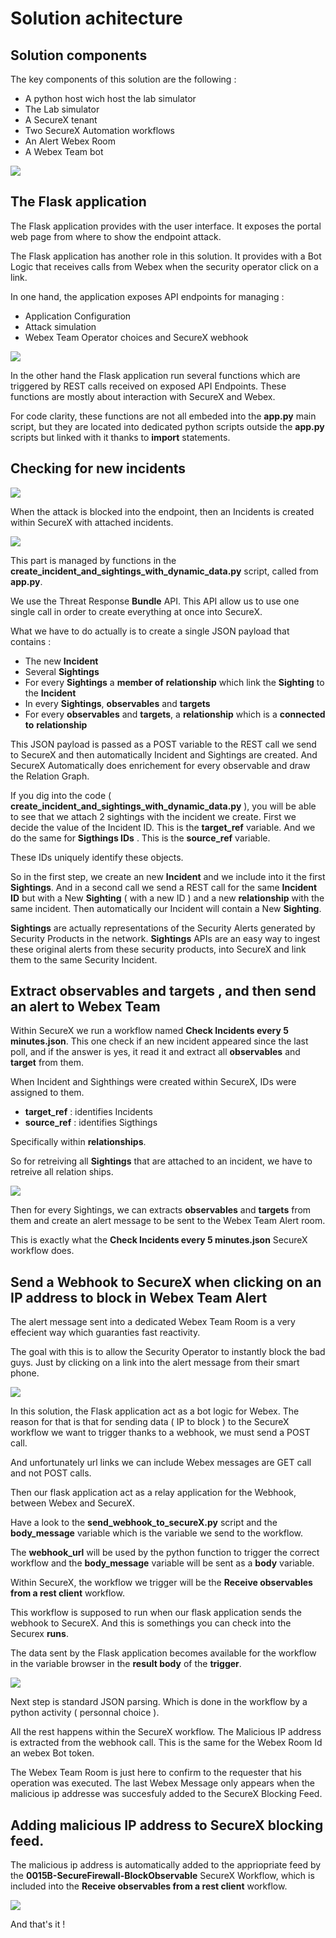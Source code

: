 # Solution achitecture

## Solution components

The key components of this solution are the following :

- A python host wich host the lab simulator
- The Lab simulator
- A SecureX tenant 
- Two SecureX Automation workflows
- An Alert Webex Room
- A Webex Team bot

![](assets/img/15.png)

## The Flask application

The Flask application provides with the user interface. It exposes the portal web page from where to show the endpoint attack.

The Flask application has another role in this solution. It provides with a Bot Logic that receives calls from Webex when the security operator click on a link.

In one hand, the application exposes API endpoints for managing :

- Application Configuration
- Attack simulation
- Webex Team Operator choices and SecureX webhook

![](assets/img/16.png)

In the other hand the Flask application run several functions which are triggered by REST calls received on exposed API Endpoints.  These functions are mostly about interaction with SecureX and Webex.

For code clarity, these functions are not all embeded into the **app.py** main script, but they are located into dedicated python scripts outside the **app.py** scripts but linked with it thanks to **import** statements.

## Checking for new incidents

![](assets/img/17.png)

When the attack is blocked into the endpoint, then an Incidents is created within SecureX with attached incidents.

![](assets/img/19.png)

This part is managed by functions in the **create_incident_and_sightings_with_dynamic_data.py** script, called from **app.py**.

We use the Threat Response **Bundle** API. This API allow us to use one single call in order to create everything at once into SecureX.

What we have to do actually is to create a single JSON payload that contains :

- The new **Incident**
- Several **Sightings**
- For every **Sightings** a **member of** **relationship** which link the **Sighting** to the **Incident**
- In every **Sightings**, **observables** and **targets**
- For every **observables** and **targets**, a **relationship** which is a **connected to** **relationship**

This JSON payload is passed as a POST variable to the REST call we send to SecureX and then automatically Incident and Sightings are created. And SecureX Automatically does enrichement for every observable and draw the Relation Graph.

If you dig into the code ( **create_incident_and_sightings_with_dynamic_data.py** ), you will be able to see that we attach 2 sightings with the incident we create. First we decide the value of the Incident ID. This is the **target_ref** variable. And we do the same for **Sigthings IDs** . This is the **source_ref** variable.

These IDs uniquely identify these objects.

So in the first step, we create an new **Incident** and we include into it the first **Sightings**. And in a second call we send a REST call for the same **Incident ID** but with a New **Sighting**  ( with a new ID ) and a new **relationship** with the same incident.   Then automatically our Incident will contain a New **Sighting**.

**Sightings** are actually representations of the Security Alerts generated by Security Products in the network. **Sightings** APIs are an easy way to ingest these original alerts from these security products, into SecureX and link them to the same Security Incident.

## Extract observables and targets , and then send an alert to Webex Team

Within SecureX we run a workflow named **Check Incidents every 5 minutes.json**. This one check if an new incident appeared since the last poll, and if the answer is yes, it read it and extract all **observables** and **target** from them.

When Incident and Sighthings were created within SecureX, IDs were assigned to them. 

- **target_ref** : identifies Incidents
- **source_ref** : identifies Sigthings

Specifically within **relationships**. 

So for retreiving all **Sightings** that are attached to an incident, we have to retreive all relation ships.

![](assets/img/18.png)

Then for every Sightings, we can extracts **observables** and **targets** from them and create an alert message to be sent to the Webex Team Alert room.

This is exactly what the **Check Incidents every 5 minutes.json** SecureX workflow does.

## Send a Webhook to SecureX when clicking on an IP address to block in Webex Team Alert

The alert message sent into a dedicated Webex Team Room is a very effecient way which guaranties fast reactivity.

The goal with this is to allow the Security Operator to instantly block the bad guys. Just by clicking on a link into the alert message from their smart phone.

![](assets/img/11.png)

In this solution, the Flask application act as a bot logic for Webex. The reason for that is that for sending data ( IP to block ) to the SecureX workflow we want to trigger thanks to a webhook, we must send a POST call. 

And unfortunately url links we can include Webex messages are GET call and not POST calls.

Then our flask application act as a relay application for the Webhook, between Webex and SecureX.

Have a look to the **send_webhook_to_secureX.py** script and the **body_message** variable which is the variable we send to the workflow.

The **webhook_url** will be used by the python function to trigger the correct workflow and the **body_message** variable will be sent as a **body** variable.

Within SecureX, the workflow we trigger will be the **Receive observables from a rest client** workflow.

This workflow is supposed to run when our flask application sends the webhook to SecureX. And this is somethings you can check into the Securex **runs**.

The data sent by the Flask application becomes available for the workflow in the variable browser in the **result body** of the **trigger**.

![](assets/img/20.png)

Next step is standard JSON parsing. Which is done in the workflow by a python activity ( personnal choice ).

All the rest happens within the SecureX workflow. The Malicious IP address is extracted from the webhook call. This is the same for the Webex Room Id an webex Bot token.

The Webex Team Room is just here to confirm to the requester that his operation was executed. The last Webex Message only appears when the malicious ip addresse was succesfuly added to the SecureX Blocking Feed.

## Adding malicious IP address to SecureX blocking feed.

The malicious ip address is automatically added to the appriopriate feed by the **0015B-SecureFirewall-BlockObservable** SecureX Workflow, which is included into the **Receive observables from a rest client** workflow.

![](assets/img/8.png)

And that's it !

